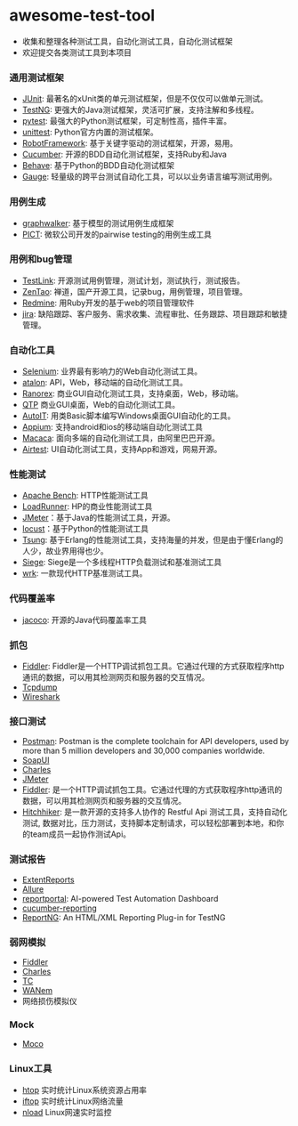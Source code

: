 # awesome-test-tool
- 收集和整理各种测试工具，自动化测试工具，自动化测试框架
- 欢迎提交各类测试工具到本项目


### 通用测试框架
- [JUnit](https://junit.org): 最著名的xUnit类的单元测试框架，但是不仅仅可以做单元测试。
- [TestNG](https://testng.org/): 更强大的Java测试框架，灵活可扩展，支持注解和多线程。
- [pytest](https://docs.pytest.org): 最强大的Python测试框架，可定制性高，插件丰富。
- [unittest](https://docs.python.org/3/library/unittest.html): Python官方内置的测试框架。
- [RobotFramework](https://robotframework.org/): 基于关键字驱动的测试框架，开源，易用。
- [Cucumber](https://cucumber.io/): 开源的BDD自动化测试框架，支持Ruby和Java
- [Behave](https://github.com/behave/behave): 基于Python的BDD自动化测试框架
- [Gauge](https://gauge.org/index.html): 轻量级的跨平台测试自动化工具，可以以业务语言编写测试用例。

### 用例生成
- [graphwalker](https://github.com/GraphWalker): 基于模型的测试用例生成框架
- [PICT](https://docs.microsoft.com/en-us/previous-versions/software-testing/cc150619(v=msdn.10)): 微软公司开发的pairwise testing的用例生成工具

### 用例和bug管理
- [TestLink](http://www.testlink.org/): 开源测试用例管理，测试计划，测试执行，测试报告。
- [ZenTao](https://www.zentao.net/): 禅道，国产开源工具，记录bug，用例管理，项目管理。
- [Redmine](http://www.redmine.org/): 用Ruby开发的基于web的项目管理软件
- [jira](https://www.atlassian.com/software/jira): 缺陷跟踪、客户服务、需求收集、流程审批、任务跟踪、项目跟踪和敏捷管理。

### 自动化工具
- [Selenium](https://www.seleniumhq.org/): 业界最有影响力的Web自动化测试工具。
- [atalon](https://www.katalon.com/): API，Web，移动端的自动化测试工具。
- [Ranorex](https://www.ranorex.com/): 商业GUI自动化测试工具，支持桌面，Web，移动端。
- [QTP]() 商业GUI桌面，Web的自动化测试工具。
- [AutoIT](https://www.autoitscript.com/site/): 用类Basic脚本编写Windows桌面GUI自动化的工具。
- [Appium](http://appium.io/): 支持android和ios的移动端自动化测试工具
- [Macaca](https://macacajs.github.io/zh/): 面向多端的自动化测试工具，由阿里巴巴开源。
- [Airtest](http://airtest.netease.com/): UI自动化测试工具，支持App和游戏，网易开源。

### 性能测试
- [Apache Bench](http://httpd.apache.org/docs/2.4/programs/ab.html): HTTP性能测试工具
- [LoadRunner](https://ssl.www8.hp.com/sg/en/ad/load-runner/load-runner.html): HP的商业性能测试工具
- [JMeter](https://jmeter.apache.org/)：基于Java的性能测试工具，开源。
- [locust](https://www.locust.io/)：基于Python的性能测试工具
- [Tsung](http://tsung.erlang-projects.org/): 基于Erlang的性能测试工具，支持海量的并发，但是由于懂Erlang的人少，故业界用得也少。
- [Siege](https://www.joedog.org/): Siege是一个多线程HTTP负载测试和基准测试工具
- [wrk](https://github.com/wg/wrk): 一款现代HTTP基准测试工具。

### 代码覆盖率
- [jacoco](https://www.eclemma.org/jacoco/): 开源的Java代码覆盖率工具

### 抓包
- [Fiddler](): Fiddler是一个HTTP调试抓包工具。它通过代理的方式获取程序http通讯的数据，可以用其检测网页和服务器的交互情况。
- [Tcpdump]() 
- [Wireshark]()

### 接口测试
- [Postman](): Postman is the complete toolchain for API developers, used by more than 5 million developers and 30,000 companies worldwide.
- [SoapUI]()
- [Charles]()
- [JMeter]()
- [Fiddler](): 是一个HTTP调试抓包工具。它通过代理的方式获取程序http通讯的数据，可以用其检测网页和服务器的交互情况。
- [Hitchhiker](): 是一款开源的支持多人协作的 Restful Api 测试工具，支持自动化测试, 数据对比，压力测试，支持脚本定制请求，可以轻松部署到本地，和你的team成员一起协作测试Api。

### 测试报告
- [ExtentReports]()
- [Allure]()
- [reportportal](): AI-powered Test Automation Dashboard
- [cucumber-reporting]()
- [ReportNG](): An HTML/XML Reporting Plug-in for TestNG


### 弱网模拟
- [Fiddler]()
- [Charles]()
- [TC]()
- [WANem]()
- 网络损伤模拟仪

### Mock
- [Moco]()

### Linux工具
- [htop]() 实时统计Linux系统资源占用率
- [iftop]() 实时统计Linux网络流量
- [nload]() Linux网速实时监控



